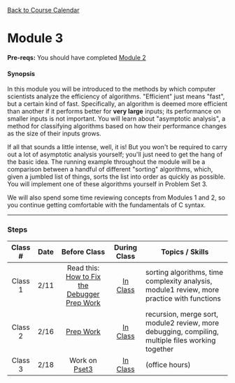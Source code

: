 [Back to Course Calendar](../../..)
# Module 3

**Pre-reqs:** You should have completed [Module 2](../module2)

#### Synopsis 

In this module you will be introduced to the methods by which computer scientists analyze the efficiency of algorithms. "Efficient" just means "fast", but a certain kind of fast. Specifically, an algorithm is deemed more efficient than another if it performs better for **very large** inputs; its performance on smaller inputs is not important. You will learn about "asymptotic analysis", a method for classifying algorithms based on how their performance changes as the size of their inputs grows. 

If all that sounds a little intense, well, it is! But you won't be required to carry out a lot of asymptotic analysis yourself; you'll just need to get the hang of the basic idea. The running example throughout the module will be a comparison between a handful of different "sorting" algorithms, which, given a jumbled list of things, sorts the list into order as quickly as possible. You will implement one of these algorithms yourself in Problem Set 3.

We will also spend some time reviewing concepts from Modules 1 and 2, so you continue getting comfortable with the fundamentals of C syntax.

*** 

### Steps

Class # | Date | Before Class | During Class | Topics / Skills
:--------:|:-----:|:--------------:|:--------------:|----------------
Class 1 | 2/11 | Read this: [How to Fix the Debugger](../../../../../) <br> [Prep Work](./materials/class1-prep) | [In Class](./materials/class1) | sorting algorithms, time complexity analysis, module1 review, more practice with functions
Class 2 | 2/16 | [Prep Work](./materials/class2-prep) | [In Class](./materials/class2) | recursion, merge sort, module2 review, more debugging, compiling, multiple files working together
Class 3 | 2/18 | Work on [Pset3](./materials/problem-set) | [In Class](./materials/class3) | (office hours)

